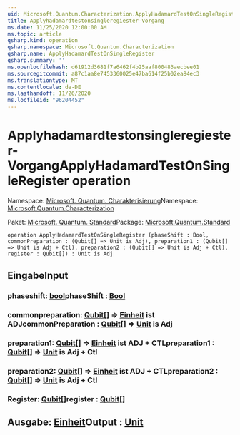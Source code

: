 ```yaml
---
uid: Microsoft.Quantum.Characterization.ApplyHadamardTestOnSingleRegister
title: Applyhadamardtestonsingleregiester-Vorgang
ms.date: 11/25/2020 12:00:00 AM
ms.topic: article
qsharp.kind: operation
qsharp.namespace: Microsoft.Quantum.Characterization
qsharp.name: ApplyHadamardTestOnSingleRegister
qsharp.summary: ''
ms.openlocfilehash: d61912d3681f7a6462f4b25aaf800483aecbee01
ms.sourcegitcommit: a87c1aa8e7453360025e47ba614f25b02ea84ec3
ms.translationtype: MT
ms.contentlocale: de-DE
ms.lasthandoff: 11/26/2020
ms.locfileid: "96204452"
---
```

# <a name="applyhadamardtestonsingleregister-operation"></a><span data-ttu-id="2a4b5-102">Applyhadamardtestonsingleregiester-Vorgang</span><span class="sxs-lookup"><span data-stu-id="2a4b5-102">ApplyHadamardTestOnSingleRegister operation</span></span>

<span data-ttu-id="2a4b5-103">Namespace: [Microsoft. Quantum. Charakterisierung](xref:Microsoft.Quantum.Characterization)</span><span class="sxs-lookup"><span data-stu-id="2a4b5-103">Namespace: [Microsoft.Quantum.Characterization](xref:Microsoft.Quantum.Characterization)</span></span>

<span data-ttu-id="2a4b5-104">Paket: [Microsoft. Quantum. Standard](https://nuget.org/packages/Microsoft.Quantum.Standard)</span><span class="sxs-lookup"><span data-stu-id="2a4b5-104">Package: [Microsoft.Quantum.Standard](https://nuget.org/packages/Microsoft.Quantum.Standard)</span></span>




```qsharp
operation ApplyHadamardTestOnSingleRegister (phaseShift : Bool, commonPreparation : (Qubit[] => Unit is Adj), preparation1 : (Qubit[] => Unit is Adj + Ctl), preparation2 : (Qubit[] => Unit is Adj + Ctl), register : Qubit[]) : Unit is Adj
```


## <a name="input"></a><span data-ttu-id="2a4b5-105">Eingabe</span><span class="sxs-lookup"><span data-stu-id="2a4b5-105">Input</span></span>

### <a name="phaseshift--bool"></a><span data-ttu-id="2a4b5-106">phaseshift: [bool](xref:microsoft.quantum.lang-ref.bool)</span><span class="sxs-lookup"><span data-stu-id="2a4b5-106">phaseShift : [Bool](xref:microsoft.quantum.lang-ref.bool)</span></span>




### <a name="commonpreparation--qubit--unit--is-adj"></a><span data-ttu-id="2a4b5-107">commonpreparation: [Qubit](xref:microsoft.quantum.lang-ref.qubit)[] => [Einheit](xref:microsoft.quantum.lang-ref.unit)  ist ADJ</span><span class="sxs-lookup"><span data-stu-id="2a4b5-107">commonPreparation : [Qubit](xref:microsoft.quantum.lang-ref.qubit)[] => [Unit](xref:microsoft.quantum.lang-ref.unit)  is Adj</span></span>




### <a name="preparation1--qubit--unit--is-adj--ctl"></a><span data-ttu-id="2a4b5-108">preparation1: [Qubit](xref:microsoft.quantum.lang-ref.qubit)[] => [Einheit](xref:microsoft.quantum.lang-ref.unit)  ist ADJ + CTL</span><span class="sxs-lookup"><span data-stu-id="2a4b5-108">preparation1 : [Qubit](xref:microsoft.quantum.lang-ref.qubit)[] => [Unit](xref:microsoft.quantum.lang-ref.unit)  is Adj + Ctl</span></span>




### <a name="preparation2--qubit--unit--is-adj--ctl"></a><span data-ttu-id="2a4b5-109">preparation2: [Qubit](xref:microsoft.quantum.lang-ref.qubit)[] => [Einheit](xref:microsoft.quantum.lang-ref.unit)  ist ADJ + CTL</span><span class="sxs-lookup"><span data-stu-id="2a4b5-109">preparation2 : [Qubit](xref:microsoft.quantum.lang-ref.qubit)[] => [Unit](xref:microsoft.quantum.lang-ref.unit)  is Adj + Ctl</span></span>




### <a name="register--qubit"></a><span data-ttu-id="2a4b5-110">Register: [Qubit](xref:microsoft.quantum.lang-ref.qubit)[]</span><span class="sxs-lookup"><span data-stu-id="2a4b5-110">register : [Qubit](xref:microsoft.quantum.lang-ref.qubit)[]</span></span>





## <a name="output--unit"></a><span data-ttu-id="2a4b5-111">Ausgabe: [Einheit](xref:microsoft.quantum.lang-ref.unit)</span><span class="sxs-lookup"><span data-stu-id="2a4b5-111">Output : [Unit](xref:microsoft.quantum.lang-ref.unit)</span></span>

